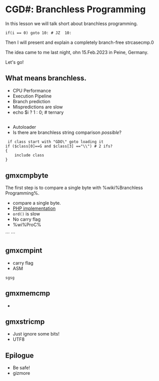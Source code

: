 # CGD#: Branchless Programming

In this lesson we will talk short about branchless programming.

```
if(i == 0) goto 10: # JZ  10:
```

Then I will present and explain a completely branch-free strcasecmp.0

The idea came to me last night, ohn 15.Feb.2023 in Peine, Germany.

Let's go!


## What means branchless.

 - CPU Performance
 - Execution Pipeline
 - Branch prediction
 - Mispredictions are slow
 - echo $i ? 1 : 0; # ternary

##
 - Autoloader
 - Is there are branchless string comparison *possible*?
```
 if class start with "GDO\" goto loading it
if ($class[0]==G and $class[3] =="\\") # 2 ifs?
{
	include class
}
```

## gmxcmpbyte

The first step is to compare a single byte with %wiki%Branchless Programming%.


 - compare a single byte.
 - [PHP implementation](./GMX.php)
 - `ord()` is slow
 - No carry flag
 - %wi%ProC%
 

´´´
´´´
 
## gmxcmpint

 - carry flag
 - ASM

```
sgsg

```

## gmxmemcmp

 - 
 
## gmxstricmp

 - Just ignore some bits!
 - UTF8

 
## Epilogue

 - Be safe!
 - gizmore

